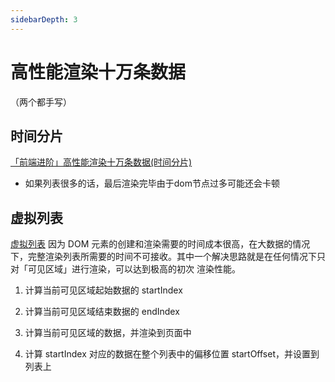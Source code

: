 ```yaml
---
sidebarDepth: 3
---
```

# 高性能渲染十万条数据
（两个都手写）
## 时间分片
[「前端进阶」高性能渲染十万条数据(时间分片)](https://juejin.im/post/6844903938894872589#heading-0)

- 如果列表很多的话，最后渲染完毕由于dom节点过多可能还会卡顿

## 虚拟列表
[虚拟列表](https://juejin.im/post/6844903982742110216#heading-3)
因为 DOM 元素的创建和渲染需要的时间成本很高，在大数据的情况下，完整渲染列表所需要的时间不可接收。其中一个解决思路就是在任何情况下只对「可见区域」进行渲染，可以达到极高的初次 渲染性能。

1. 计算当前可见区域起始数据的 startIndex

2. 计算当前可见区域结束数据的 endIndex

3. 计算当前可见区域的数据，并渲染到页面中

4. 计算 startIndex 对应的数据在整个列表中的偏移位置 startOffset，并设置到列表上
